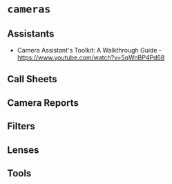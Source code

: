 # `cameras`


## Assistants

  - Camera Assistant's Toolkit: A Walkthrough Guide - https://www.youtube.com/watch?v=5qWnBP4Pd68


## Call Sheets


## Camera Reports


## Filters


## Lenses


## Tools


